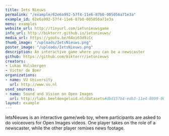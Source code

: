 ```yaml
---
title: Iets Nieuws
permalink: "/example/62e6a992-57f4-11e6-87b0-005056a71e3a"
example_id: 62e6a992-57f4-11e6-87b0-005056a71e3a
menu: examples
website_url: http://tinyurl.com/ietsnieuwsgame
info_url: http://biktorrr.github.io/ietsnieuws/
media_url: https://youtu.be/64xi63d9iCc
thumb_image: "/uploads/IetsNieuws.png"
poster_image: "/uploads/IetsNieuws.png"
description: An interactive game where you can be a newscaster
github: https://github.com/biktorrr/ietsnieuws
creators:
- Lukas Hulsbergen
- Victor de Boer
organizations:
- name: VU University
  url: http://www.vu.nl
used_sources:
- name: Sound and Vision on Open Images
  url: http://labs.beeldengeluid.nl/datasets#dbd157b4-edb3-11e4-8099-005056a71e3a
layout: example
---
```


IetsNieuws is an interactive game/web toy, where participants are asked to do voiceovers for Open Images videos. One player takes on the role of a newscaster, while the other player remixes news footage.
